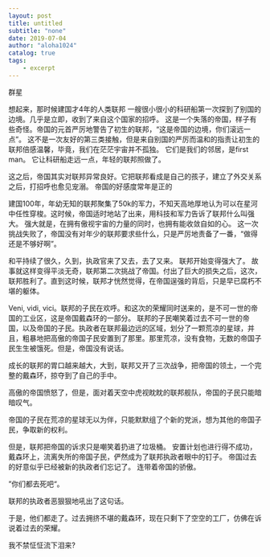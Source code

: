 ```yaml
---
layout: post
title: untitled
subtitle: "none"
date: 2019-07-04
author: "aloha1024"
catalog: true
tags:
    - excerpt
---
```

群星

想起来，那时候建国才4年的人类联邦
一艘很小很小的科研船第一次探到了别国的边境。几乎是立即，收到了来自这个国家的招呼。
这是一个失落的帝国，样子有些奇怪。帝国的元首严厉地警告了初生的联邦，“这是帝国的边境，你们滚远一点”。
这不是一次友好的第三类接触，但是来自别国的严厉而温和的指责让初生的联邦倍感温馨，毕竟，我们在茫茫宇宙并不孤独。
它们是我们的邻居，是first man。
它让科研船走远一点，年轻的联邦照做了。

这之后，帝国其实对联邦异常良好。它把联邦看成是自己的孩子，建立了外交关系之后，打招呼也愈见宠溺。
帝国的好感度常年是正的

建国100年，年幼无知的联邦聚集了50k的军力，不知天高地厚地认为可以在星河中任性穿梭。这时候，帝国适时地站了出来，用科技和军力告诉了联邦什么叫强大。
强大就是，在拥有傲视宇宙的力量的同时，也拥有能收敛自如的心。
这一次挑战失败了，帝国没有对年少的联邦要求些什么，只是严厉地责备了一番，“做得还是不够好啊”。

和平持续了很久，久到，执政官来了又去，去了又来。
联邦开始变得强大了。
故事就这样变得平淡无奇，联邦第二次挑战了帝国。付出了巨大的损失之后，这次，联邦胜利了。直到这时候，联邦才恍然觉得，在帝国逞强的背后，只是早已腐朽不堪的躯体。

Veni, vidi, vici。联邦的子民在欢呼。和这次的荣耀同时送来的，是不可一世的帝国的工业区，这是帝国戴森环的一部分。
联邦的子民嘲笑着过去不可一世的帝国，以及帝国的子民。执政者在联邦最边远的区域，划分了一颗荒凉的星球，并且，粗暴地把高傲的帝国子民安置到了那里。那里荒凉，没有食物，无数的帝国子民生生被饿死。但是，帝国没有说话。

成长的联邦的胃口越来越大，大到，联邦又开了三次战争，把帝国的领土，一个完整的戴森环，掠夺到了自己的手中。

高傲的帝国愤怒了，但是，面对着天空中虎视眈眈的联邦舰队，帝国的子民只能暗暗叹气。

帝国的子民在荒凉的星球无以为伴，只能默默组了个新的党派，想为其他的帝国子民，争取新的权利。

但是，联邦把帝国的诉求只是嘲笑着扔进了垃圾桶。
安置计划也进行得不成功，戴森环上，流离失所的帝国子民，俨然成为了联邦执政者眼中的钉子。
帝国过去的好意似乎已经被新的执政者们忘记了。
连带着帝国的骄傲。

”你们都去死吧“。

联邦的执政者恶狠狠地吼出了这句话。

于是，他们都走了。过去拥挤不堪的戴森环，现在只剩下了空空的工厂，仿佛在诉说着过去的荣耀。

我不禁怔怔流下泪来?